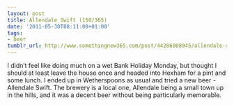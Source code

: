 ```yaml
---
layout: post
title: Allendale Swift (150/365)
date: '2011-05-30T08:11:00+01:00'
tags:
- beer
tumblr_url: http://www.somethingnew365.com/post/44286008945/allendale-swift-150365
---
```

I didn’t feel like doing much on a wet Bank Holiday Monday, but thought I should at least leave the house once and headed into Hexham for a pint and some lunch.
I ended up in Wetherspoons as usual and tried a new beer - Allendale Swift. The brewery is a local one, Allendale being a small town up in the hills, and it was a decent beer without being particularly memorable.
